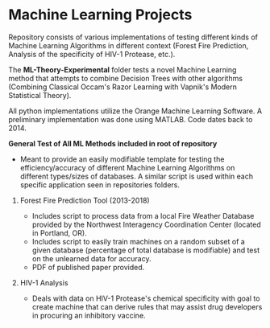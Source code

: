 # Machine Learning Projects
Repository consists of various implementations of testing different kinds of Machine Learning Algorithms in different context (Forest Fire Prediction, Analysis of the specificity of HIV-1 Protease, etc.).

The **ML-Theory-Experimental** folder tests a novel Machine Learning method that attempts to combine Decision Trees with other algorithms (Combining Classical Occam's Razor Learning with Vapnik's Modern Statistical Theory).

All python implementations utilize the Orange Machine Learning Software.
A preliminary implementation was done using MATLAB. Code dates back to 2014.

**General Test of All ML Methods included in root of repository**
- Meant to provide an easily modifiable template for testing the efficiency/accuracy of different Machine Learning Algorithms on different types/sizes of databases. A similar script is used within each specific application seen in repositories folders.

1. Forest Fire Prediction Tool (2013-2018)
	 - Includes script to process data from a local Fire Weather Database provided by the Northwest Interagency Coordination Center (located in Portland, OR).
	 - Includes script to easily train machines on a random subset of a given database (percentage of total database is modifiable) and test on the unlearned data for accuracy.
	 - PDF of published paper provided.

2. HIV-1 Analysis
	 - Deals with data on HIV-1 Protease's chemical specificity with goal to create machine that can derive rules that may assist drug developers in procuring an inhibitory vaccine.